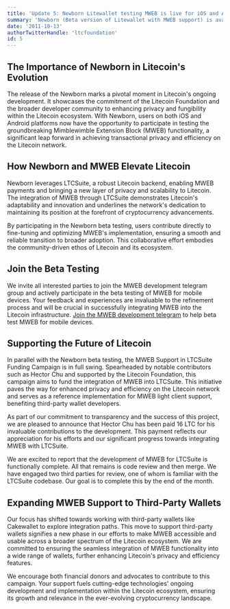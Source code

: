 ```yaml
---
title: 'Update 5: Newborn Litewallet testing MWEB is live for iOS and Android'
summary: 'Newborn (Beta version of Litewallet with MWEB support) is available for testing on iOS and Android.'
date: '2011-10-13'
authorTwitterHandle: 'ltcfoundation'
id: 5
---
```


## The Importance of Newborn in Litecoin's Evolution

The release of the Newborn marks a pivotal moment in Litecoin's ongoing development. It showcases the commitment of the Litecoin Foundation and the broader developer community to enhancing privacy and fungibility within the Litecoin ecosystem. With Newborn, users on both iOS and Android platforms now have the opportunity to participate in testing the groundbreaking Mimblewimble Extension Block (MWEB) functionality, a significant leap forward in achieving transactional privacy and efficiency on the Litecoin network.

## How Newborn and MWEB Elevate Litecoin

Newborn leverages LTCSuite, a robust Litecoin backend, enabling MWEB payments and bringing a new layer of privacy and scalability to Litecoin. The integration of MWEB through LTCSuite demonstrates Litecoin's adaptability and innovation and underlines the network's dedication to maintaining its position at the forefront of cryptocurrency advancements.

By participating in the Newborn beta testing, users contribute directly to fine-tuning and optimizing MWEB's implementation, ensuring a smooth and reliable transition to broader adoption. This collaborative effort embodies the community-driven ethos of Litecoin and its ecosystem.

## Join the Beta Testing

We invite all interested parties to join the MWEB development telegram group and actively participate in the beta testing of MWEB for mobile devices. Your feedback and experiences are invaluable to the refinement process and will be crucial in successfully integrating MWEB into the Litecoin infrastructure. [Join the MWEB development telegram](https://t.me/MWEB_Testnet/1) to help beta test MWEB for mobile devices.

## Supporting the Future of Litecoin

In parallel with the Newborn beta testing, the MWEB Support in LTCSuite Funding Campaign is in full swing. Spearheaded by notable contributors such as Hector Chu and supported by the Litecoin Foundation, this campaign aims to fund the integration of MWEB into LTCSuite. This initiative paves the way for enhanced privacy and efficiency on the Litecoin network and serves as a reference implementation for MWEB light client support, benefiting third-party wallet developers.

As part of our commitment to transparency and the success of this project, we are pleased to announce that Hector Chu has been paid 16 LTC for his invaluable contributions to the development. This payment reflects our appreciation for his efforts and our significant progress towards integrating MWEB with LTCSuite.

We are excited to report that the development of MWEB for LTCSuite is functionally complete. All that remains is code review and then merge. We have engaged two third parties for review, one of whom is familiar with the LTCSuite codebase. Our goal is to complete this by the end of the month.

## Expanding MWEB Support to Third-Party Wallets

Our focus has shifted towards working with third-party wallets like Cakewallet to explore integration paths. This move to support third-party wallets signifies a new phase in our efforts to make MWEB accessible and usable across a broader spectrum of the Litecoin ecosystem. We are committed to ensuring the seamless integration of MWEB functionality into a wide range of wallets, further enhancing Litecoin's privacy and efficiency features.

We encourage both financial donors and advocates to contribute to this campaign. Your support fuels cutting-edge technologies' ongoing development and implementation within the Litecoin ecosystem, ensuring its growth and relevance in the ever-evolving cryptocurrency landscape.
